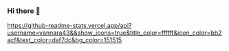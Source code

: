 ### Hi there 👋

https://github-readme-stats.vercel.app/api?username=vannara43&&show_icons=true&title_color=ffffff&icon_color=bb2acf&text_color=daf7dc&bg_color=151515

<!--
**vannara43/vannara43** is a ✨ _special_ ✨ repository because its `README.md` (this file) appears on your GitHub profile.

Here are some ideas to get you started:

- 🔭 I’m currently working on ...
- 🌱 I’m currently learning ...
- 👯 I’m looking to collaborate on ...
- 🤔 I’m looking for help with ...
- 💬 Ask me about ...
- 📫 How to reach me: ...
- 😄 Pronouns: ...
- ⚡ Fun fact: ...
-->
